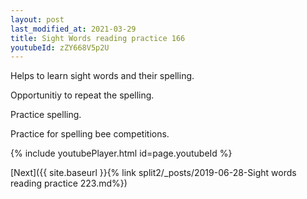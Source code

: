 ```yaml
---
layout: post
last_modified_at: 2021-03-29
title: Sight Words reading practice 166
youtubeId: zZY668V5p2U
---
```

 
 
Helps to learn sight words and their spelling.

Opportunitiy to repeat the spelling. 

Practice spelling. 
 
Practice for spelling bee competitions. 
 
{% include youtubePlayer.html id=page.youtubeId %}
 
 

[Next]({{ site.baseurl }}{% link  split2/_posts/2019-06-28-Sight words reading practice 223.md%})
 

